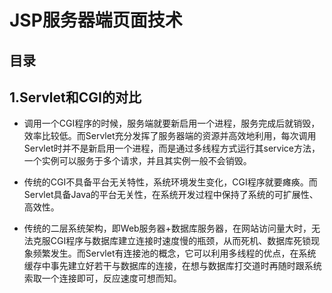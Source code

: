 # JSP服务器端页面技术

## 目录

## 1.Servlet和CGI的对比

* 调用一个CGI程序的时候，服务端就要新启用一个进程，服务完成后就销毁，效率比较低。而Servlet充分发挥了服务器端的资源并高效地利用，每次调用Servlet时并不是新启用一个进程，而是通过多线程方式运行其service方法，一个实例可以服务于多个请求，并且其实例一般不会销毁。

* 传统的CGI不具备平台无关特性，系统环境发生变化，CGI程序就要瘫痪。而Servlet具备Java的平台无关性，在系统开发过程中保持了系统的可扩展性、高效性。

* 传统的二层系统架构，即Web服务器+数据库服务器，在网站访问量大时，无法克服CGI程序与数据库建立连接时速度慢的瓶颈，从而死机、数据库死锁现象频繁发生。而Servlet有连接池的概念，它可以利用多线程的优点，在系统缓存中事先建立好若干与数据库的连接，在想与数据库打交道时再随时跟系统索取一个连接即可，反应速度可想而知。
